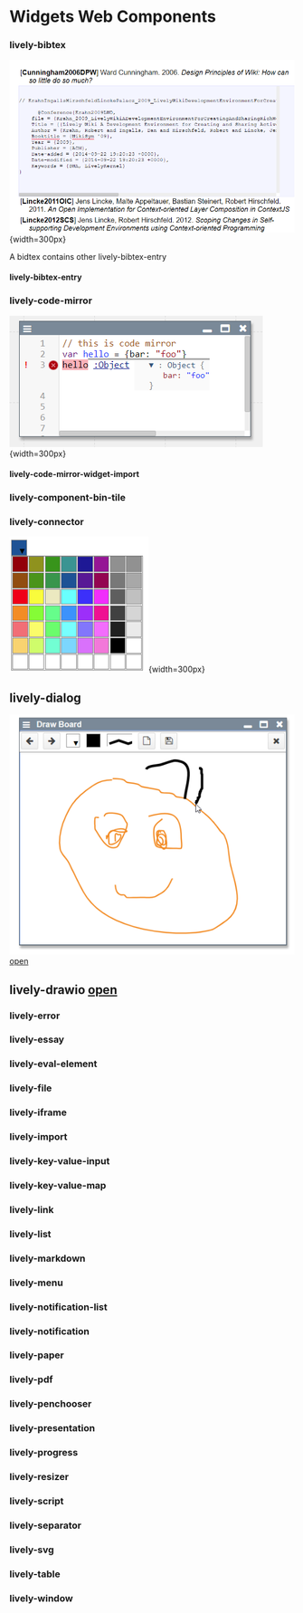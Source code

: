 
# Widgets Web Components

<script>
  import ComponentCreator from "src/client/morphic/component-creator.js"
  var container  = lively.query(this, "lively-container")
  if(!container) throw new Error("Not inside lively container?");
  ComponentCreator.createUI(container)
</script>


### lively-bibtex 
![](lively-bibtex.png){width=300px}

A bidtex contains other lively-bibtex-entry

#### lively-bibtex-entry



### lively-code-mirror 
![](lively-code-mirror.png){width=300px}

#### lively-code-mirror-widget-import

### lively-component-bin-tile

### lively-connector
![lively-crayoncolors](lively-crayoncolors.png){width=300px}

## lively-dialog 


![](lively-drawboard.png) [open](open://lively-drawboard) 

## lively-drawio [open](open://lively-drawio)
### lively-error  
### lively-essay
### lively-eval-element
### lively-file
### lively-iframe
### lively-import
### lively-key-value-input
### lively-key-value-map
### lively-link
### lively-list
### lively-markdown
### lively-menu
### lively-notification-list
### lively-notification
### lively-paper
### lively-pdf
### lively-penchooser
### lively-presentation
### lively-progress
### lively-resizer
### lively-script
### lively-separator
### lively-svg
 ### lively-table
### lively-window


<script>
  ComponentCreator.listComponentsUI(container)
</script>

